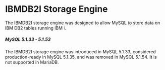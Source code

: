 # IBMDB2I Storage Engine

The IBMDB2I storage engine was designed to allow MySQL to store data on IBM DB2 tables running IBM i.

##### MySQL 5.1.33 - 5.1.53

The IBMDB2I storage engine was introduced in MySQL 5.1.33, considered production-ready in MySQL 5.1.35, and was removed in MySQL 5.1.54. It is not supported in MariaDB.